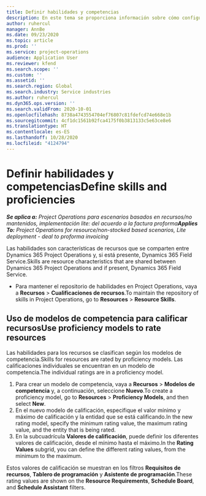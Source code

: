 ```yaml
---
title: Definir habilidades y competencias
description: En este tema se proporciona información sobre cómo configurar modelos de competencia para calificar recursos.
author: ruhercul
manager: AnnBe
ms.date: 09/23/2020
ms.topic: article
ms.prod: ''
ms.service: project-operations
audience: Application User
ms.reviewer: kfend
ms.search.scope: ''
ms.custom: ''
ms.assetid: ''
ms.search.region: Global
ms.search.industry: Service industries
ms.author: ruhercul
ms.dyn365.ops.version: ''
ms.search.validFrom: 2020-10-01
ms.openlocfilehash: 8738a4743554704ef76807c81fdefcd74e668e1b
ms.sourcegitcommit: 4cf1dc1561b92fca4175f0b3813133c5e63ce8e6
ms.translationtype: HT
ms.contentlocale: es-ES
ms.lasthandoff: 10/28/2020
ms.locfileid: "4124794"
---
```

# <a name="define-skills-and-proficiencies"></a><span data-ttu-id="5a621-103">Definir habilidades y competencias</span><span class="sxs-lookup"><span data-stu-id="5a621-103">Define skills and proficiencies</span></span>

<span data-ttu-id="5a621-104">_**Se aplica a:** Project Operations para escenarios basados en recursos/no mantenidos, implementación lite: del acuerdo a la factura proforma_</span><span class="sxs-lookup"><span data-stu-id="5a621-104">_**Applies To:** Project Operations for resource/non-stocked based scenarios, Lite deployment - deal to proforma invoicing_</span></span>

<span data-ttu-id="5a621-105">Las habilidades son características de recursos que se comparten entre Dynamics 365 Project Operations y, si está presente, Dynamics 365 Field Service.</span><span class="sxs-lookup"><span data-stu-id="5a621-105">Skills are resource characteristics that are shared between Dynamics 365 Project Operations and if present, Dynamics 365 Field Service.</span></span> 

- <span data-ttu-id="5a621-106">Para mantener el repositorio de habilidades en Project Operations, vaya a **Recursos** \> **Cualificaciones de recursos**.</span><span class="sxs-lookup"><span data-stu-id="5a621-106">To maintain the repository of skills in Project Operations, go to **Resources** \> **Resource Skills**.</span></span> 

## <a name="use-proficiency-models-to-rate-resources"></a><span data-ttu-id="5a621-107">Uso de modelos de competencia para calificar recursos</span><span class="sxs-lookup"><span data-stu-id="5a621-107">Use proficiency models to rate resources</span></span>

<span data-ttu-id="5a621-108">Las habilidades para los recursos se clasifican según los modelos de competencia.</span><span class="sxs-lookup"><span data-stu-id="5a621-108">Skills for resources are rated by proficiency models.</span></span> <span data-ttu-id="5a621-109">Las calificaciones individuales se encuentran en un modelo de competencia.</span><span class="sxs-lookup"><span data-stu-id="5a621-109">The individual ratings are in a proficiency model.</span></span> 

1. <span data-ttu-id="5a621-110">Para crear un modelo de competencia, vaya a **Recursos** \> **Modelos de competencia** y, a continuación, seleccione **Nuevo**.</span><span class="sxs-lookup"><span data-stu-id="5a621-110">To create a proficiency model, go to **Resources** \> **Proficiency Models**, and then select **New**.</span></span>
2. <span data-ttu-id="5a621-111">En el nuevo modelo de calificación, especifique el valor mínimo y máximo de calificación y la entidad que se está calificando.</span><span class="sxs-lookup"><span data-stu-id="5a621-111">In the new rating model, specify the minimum rating value, the maximum rating value, and the entity that is being rated.</span></span>
3. <span data-ttu-id="5a621-112">En la subcuadrícula **Valores de calificación**, puede definir los diferentes valores de calificación, desde el mínimo hasta el máximo.</span><span class="sxs-lookup"><span data-stu-id="5a621-112">In the **Rating Values** subgrid, you can define the different rating values, from the minimum to the maximum.</span></span>


<span data-ttu-id="5a621-113">Estos valores de calificación se muestran en los filtros **Requisitos de recursos**, **Tablero de programación** y **Asistente de programación**.</span><span class="sxs-lookup"><span data-stu-id="5a621-113">These rating values are shown on the **Resource Requirements**, **Schedule Board**, and **Schedule Assistant** filters.</span></span>
